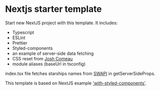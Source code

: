 # Nextjs starter template

Start new NextJS project with this template.
It includes:

- Typescript
- ESLint
- Prettier
- Styled-components
- an example of server-side data fetching
- CSS reset from [Josh Comeau](https://www.joshwcomeau.com/css/custom-css-reset/)
- module aliases (baseUrl in tsconfig)

index.tsx file fetches starships names from [SWAPI](https://swapi.dev/) in getServerSideProps.

This template is based on NextJS example ['with-styled-components'](https://github.com/styled-components/styled-components).
